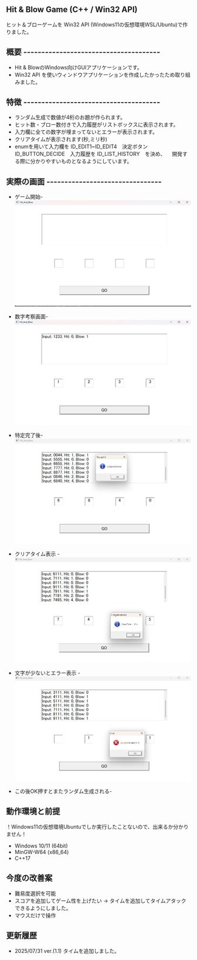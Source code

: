 ## Hit & Blow Game (C++ / Win32 API)
ヒット＆ブローゲームを Win32 API (Windows11の仮想環境WSL/Ubuntu)で作りました。


## 概要 --------------------------------------
- Hit & BlowのWindows向けGUIアプリケーションです。
- Win32 API を使いウィンドウアプリケーションを作成したかったため取り組みました。

## 特徴 --------------------------------------
- ランダム生成で数値が4桁のお題が作られます。
- ヒット数・ブロー数付きで入力履歴がリストボックスに表示されます。
- 入力欄に全ての数字が埋まってないとエラーが表示されます。
- クリアタイムが表示されます(秒,ミリ秒)
- enumを用いて入力欄を ID_EDIT1~ID_EDIT4　決定ボタン ID_BUTTON_DECIDE　入力履歴を ID_LIST_HISTORY　を決め、
　開発する際に分かりやすいものとなるようにしています。

## 実際の画面 --------------------------------
- ゲーム開始-
![ゲーム画面](./assets/game.png)

- 数字考察画面-
![ゲーム画面](./assets/play.png)

- 特定完了後-
![ゲーム画面](./assets/clear.png)

- クリアタイム表示 -
![ゲーム画面](./assets/time.png)

- 文字が少ないとエラー表示 -
![ゲーム画面](./assets/error.png)

- この後OK押すとまたランダム生成される-

## 動作環境と前提
！Windows11の仮想環境Ubuntuでしか実行したことないので、出来るか分かりません！
- Windows 10/11 (64bit)
- MinGW-W64 (x86_64)
- C++17

## 今度の改善案
- 難易度選択を可能
- スコアを追加してゲーム性を上げたい -> タイムを追加してタイムアタックできるようにしました。
- マウスだけで操作

## 更新履歴
- 2025/07/31 ver.(1.1) タイムを追加しました。
